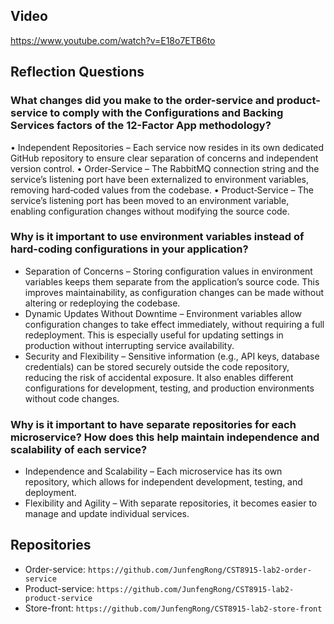 
## Video
https://www.youtube.com/watch?v=E18o7ETB6to


## Reflection Questions 

### What changes did you make to the order-service and product-service to comply with the Configurations and Backing Services factors of the 12-Factor App methodology?

•  Independent Repositories – Each service now resides in its own dedicated GitHub repository to ensure clear separation of concerns and independent version control.
•  Order‑Service – The RabbitMQ connection string and the service’s listening port have been externalized to environment variables, removing hard‑coded values from the codebase.
•  Product‑Service – The service’s listening port has been moved to an environment variable, enabling configuration changes without modifying the source code.

### Why is it important to use environment variables instead of hard-coding configurations in your application?



- Separation of Concerns – Storing configuration values in environment variables keeps them separate from the application’s source code. This improves maintainability, as configuration changes can be made without altering or redeploying the codebase.
- Dynamic Updates Without Downtime – Environment variables allow configuration changes to take effect immediately, without requiring a full redeployment. This is especially useful for updating settings in production without interrupting service availability.
- Security and Flexibility – Sensitive information (e.g., API keys, database credentials) can be stored securely outside the code repository, reducing the risk of accidental exposure. It also enables different configurations for development, testing, and production environments without code changes.


### Why is it important to have separate repositories for each microservice? How does this help maintain independence and scalability of each service?

- Independence and Scalability – Each microservice has its own repository, which allows for independent development, testing, and deployment.
- Flexibility and Agility – With separate repositories, it becomes easier to manage and update individual services. 


## Repositories

- Order-service: `https://github.com/JunfengRong/CST8915-lab2-order-service`
- Product-service: `https://github.com/JunfengRong/CST8915-lab2-product-service`
- Store-front: `https://github.com/JunfengRong/CST8915-lab2-store-front`


